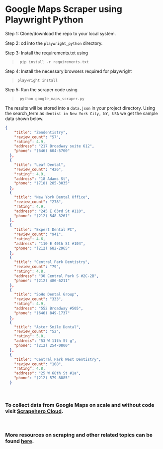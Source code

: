 # Google Maps Scraper using Playwright Python

 Step 1:  Clone/download the repo to your local system.

Step 2: cd into the `playwright_python` directory.

Step 3: Install the requirements.txt using  
>` pip install -r requirements.txt`

Step 4: Install the necessary browsers required for playwright 
>`playwright install`

Step 5: Run the scraper code using
>` python google_maps_scraper.py`

The results will be stored into a `data.json` in your project directory. 
Using the search_term as `dentist in New York City, NY, USA` we get the sample data shown below.

```json
{
    "title": "Zendentistry",
    "review_count": "57",
    "rating": 4.9,
    "address": "217 Broadway suite 612",
    "phone": "(646) 604-5700"
  },
  {
    "title": "Leaf Dental",
    "review_count": "426",
    "rating": 4.9,
    "address": "18 Adams St",
    "phone": "(718) 285-3035"
  },
  {
    "title": "New York Dental Office",
    "review_count": "278",
    "rating": 4.9,
    "address": "245 E 63rd St #110",
    "phone": "(212) 548-3261"
  },
  {
    "title": "Expert Dental PC",
    "review_count": "941",
    "rating": 4.6,
    "address": "110 E 40th St #104",
    "phone": "(212) 682-2965"
  },
  {
    "title": "Central Park Dentistry",
    "review_count": "79",
    "rating": 4.8,
    "address": "30 Central Park S #2C-2B",
    "phone": "(212) 486-6211"
  },
  {
    "title": "SoHo Dental Group",
    "review_count": "333",
    "rating": 4.9,
    "address": "552 Broadway #505",
    "phone": "(646) 849-1737"
  },
  {
    "title": "Astor Smile Dental",
    "review_count": "52",
    "rating": 5.0,
    "address": "53 W 11th St g",
    "phone": "(212) 254-0800"
  },
  {
    "title": "Central Park West Dentistry",
    "review_count": "108",
    "rating": 4.8,
    "address": "25 W 68th St #1a",
    "phone": "(212) 579-8885"
  }
```

<br>

### To collect data from Google Maps on scale and without code visit [Scrapehero Cloud](https://www.scrapehero.com/marketplace/google-maps-search-results/).

<br>

### More resources on scraping and other related topics can be found [here](https://www.scrapehero.com/articles/).
